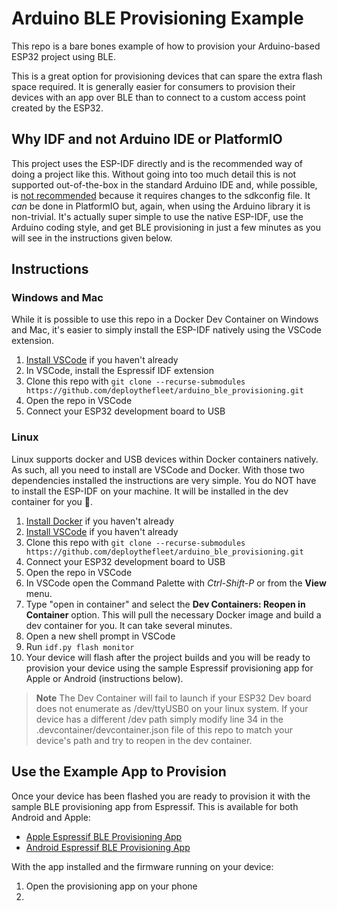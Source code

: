 # Arduino BLE Provisioning Example
This repo is a bare bones example of how to provision your Arduino-based ESP32 project using BLE.

This is a great option for provisioning devices that can spare the extra flash space required. 
It is generally easier for consumers to provision their devices with an app over BLE than to 
connect to a custom access point created by the ESP32.

## Why IDF and not Arduino IDE or PlatformIO
This project uses the ESP-IDF directly and is the recommended way of doing a project like this. 
Without going into too much detail this is not supported out-of-the-box in the standard
Arduino IDE and, while possible, is [not recommended](https://docs.espressif.com/projects/arduino-esp32/en/latest/faq.html#how-to-modify-an-sdkconfig-option-in-arduino) 
because it requires changes to the sdkconfig file. It _can_ be done in PlatformIO but, 
again, when using the Arduino library it is non-trivial. It's actually super simple to use
the native ESP-IDF, use the Arduino coding style, and get BLE provisioning in just a few minutes 
as you will see in the instructions given below.

## Instructions

### Windows and Mac
While it is possible to use this repo in a Docker Dev Container on Windows and Mac, 
it's easier to simply install the ESP-IDF natively using the VSCode extension.

  1. [Install VSCode](https://docs.espressif.com/projects/esp-idf/en/latest/esp32/get-started/linux-macos-setup.html) if you haven't already
  1. In VSCode, install the Espressif IDF extension
  1. Clone this repo with `git clone --recurse-submodules https://github.com/deploythefleet/arduino_ble_provisioning.git`
  1. Open the repo in VSCode
  1. Connect your ESP32 development board to USB 

### Linux
Linux supports docker and USB devices within Docker containers natively. As such, 
all you need to install are VSCode and Docker. With those two dependencies installed 
the instructions are very simple. You do NOT have to install the ESP-IDF on your 
machine. It will be installed in the dev container for you :raised_hands:.

  1. [Install Docker](https://docs.docker.com/engine/install/) if you haven't already
  1. [Install VSCode](https://docs.espressif.com/projects/esp-idf/en/latest/esp32/get-started/linux-macos-setup.html) if you haven't already
  1. Clone this repo with `git clone --recurse-submodules https://github.com/deploythefleet/arduino_ble_provisioning.git`
  1. Connect your ESP32 development board to USB
  1. Open the repo in VSCode
  1. In VSCode open the Command Palette with *Ctrl-Shift-P* or from the **View** menu.
  1. Type "open in container" and select the **Dev Containers: Reopen in Container** option. This will pull the necessary Docker image and build a dev container for you. It can take several minutes.
  1. Open a new shell prompt in VSCode
  1. Run `idf.py flash monitor`
  1. Your device will flash after the project builds and you will be ready to provision your device using the sample Espressif provisioning app for Apple or Android (instructions below).

  > **Note**
  > The Dev Container will fail to launch if your ESP32 Dev board does not enumerate as /dev/ttyUSB0 on your linux system. If your device has a different /dev path simply modify line 34 in the .devcontainer/devcontainer.json file of this repo to match your device's path and try to reopen in the dev container.

## Use the Example App to Provision
Once your device has been flashed you are ready to provision it with the sample BLE provisioning app from Espressif. This is available for both Android and Apple:

  - [Apple Espressif BLE Provisioning App](https://apps.apple.com/in/app/esp-ble-provisioning/id1473590141)
  - [Android Espressif BLE Provisioning App](https://play.google.com/store/apps/details?id=com.espressif.provble)

With the app installed and the firmware running on your device:

  1. Open the provisioning app on your phone
  1. 

